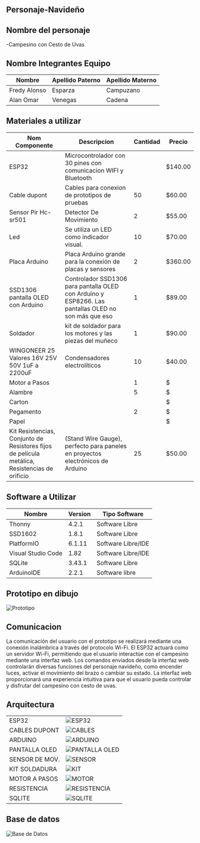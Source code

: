 ## Personaje-Navideño


## Nombre del personaje 

-Campesino con Cesto de Uvas 

##  Nombre Integrantes Equipo

|Nombre | Apellido Paterno | Apellido Materno |
|-|-|-|
|Fredy Alonso|Esparza|Campuzano|
|Alan Omar|Venegas|Cadena|

## Materiales a utilizar


|Nom Componente | Descripcion | Cantidad| Precio|
|-|-|-|-|
|ESP32|Microcontrolador con 30 pines con comunicacion WIFI y Bluetooth||$140.00|
|Cable dupont|Cables para conexion de prototipos de pruebas|50|$60.00|
|Sensor Pir Hc-sr501|Detector De Movimiento|2|$55.00|
|Led|Se utiliza un LED como indicador visual.|10|$70.00|
|Placa Arduino|Placa Arduino grande para la conexión de placas y sensores|2|$360.00|
|SSD1306 pantalla OLED con Arduino|Controlador SSD1306 para pantalla OLED con Arduino y ESP8266. Las pantallas OLED no son más que eso| 1 | $89.00|
|Soldador|kit de soldador para los motores y las piezas del muñeco|1| $90.00|
|WINGONEER 25 Valores 16V 25V 50V 1uF a 2200uF | Condensadores electrolíticos | 10 | $40.00|
|Motor a Pasos||1|$|C
|Alambre||5|$|
|Carton|||$|
|Pegamento||2|$|
|Papel|||$|
| Kit Resistencias, Conjunto de Resistores fijos de película metálica, Resistencias de orificio|  (Stand Wire Gauge), perfecto para paneles en proyectos electrónicos de Arduino| 25 | $50.00|





## Software a Utilizar
|Nombre|Version|Tipo Software|
|-|-|-|
|Thonny|4.2.1|Software Libre|
|SSD1602|1.8.1|Software Libre|
|PlatformIO|6.1.11|Software Libre/IDE|
|Visual Studio Code|1.82|Software Libre/IDE|
|SQLite|3.43.1|Software Libre|
|ArduinoIDE|2.2.1|Software libre|

## Prototipo en dibujo

![Prototipo](https://github.com/ABOK451/Personaje-Navide-o/blob/main/imagen_2023-09-30_210548468.png)


## Comunicacion
La comunicación del usuario con el prototipo se realizará mediante una conexión inalámbrica a través del protocolo Wi-Fi. El ESP32 actuará como un servidor Wi-Fi, permitiendo que el usuario interactúe con el campesino mediante una interfaz web. Los comandos enviados desde la interfaz web controlarán diversas funciones del personaje navideño, como encender luces, activar el movimiento del brazo o cambiar su estado. La interfaz web proporcionará una experiencia intuitiva para que el usuario pueda controlar y disfrutar del campesino con cesto de uvas.

## Arquitectura 
|||
|-|-|
ESP32|![ESP32](https://github.com/ABOK451/Personaje-Navide-o/blob/main/imagen_2023-09-30_205346944.png)|
CABLES DUPONT|![CABLES](https://github.com/ABOK451/Personaje-Navide-o/blob/main/imagen_2023-09-30_205355976.png)|
ARDUINO|![ARDUINO](https://github.com/ABOK451/Personaje-Navide-o/blob/main/imagen_2023-09-30_205401510.png )|
PANTALLA OLED|![PANTALLA OLED](https://github.com/ABOK451/Personaje-Navide-o/blob/main/imagen_2023-09-30_205406319.png)|
SENSOR DE MOV.|![SENSOR](https://github.com/ABOK451/Personaje-Navide-o/blob/main/imagen_2023-09-30_205411366.png)|
KIT SOLDADURA|![KIT](https://github.com/ABOK451/Personaje-Navide-o/blob/main/imagen_2023-09-30_205416305.png )|
MOTOR A PASOS|![MOTOR](https://github.com/ABOK451/Personaje-Navide-o/blob/main/motor.jpg)|
RESISTENCIA|![RESISTENCIA](https://github.com/ABOK451/Personaje-Navide-o/blob/main/imagen_2023-09-30_205426703.png)|
SQLITE|![SQLITE](https://github.com/ABOK451/Personaje-Navide-o/blob/main/imagen_2023-09-30_212018227.png)|





## Base de datos
![Base de Datos](https://github.com/ABOK451/Personaje-Navide-o/blob/main/imagen_2023-09-30_194854915.png)


